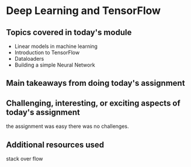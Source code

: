 # Deep Learning and TensorFlow

## Topics covered in today's module
* Linear models in machine learning
* Introduction to TensorFlow
* Dataloaders
* Building a simple Neural Network

## Main takeaways from doing today's assignment
<To be filled>

## Challenging, interesting, or exciting aspects of today's assignment
the assignment was easy there was no challenges.

## Additional resources used 
stack over flow
